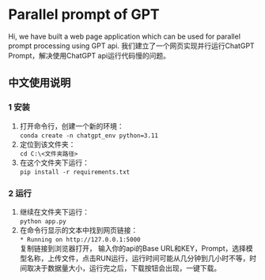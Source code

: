 # Parallel prompt of GPT
Hi, we have built a web page application which can be used for parallel prompt processing using GPT api.
我们建立了一个网页实现并行运行ChatGPT Prompt，解决使用ChatGPT api运行代码慢的问题。

## 中文使用说明
### 1 安装 
1) 打开命令行，创建一个新的环境：  
`conda create -n chatgpt_env python=3.11`
2) 定位到该文件夹：  
`cd C:\<文件夹路径>`
3) 在这个文件夹下运行：  
`pip install -r requirements.txt`

### 2 运行 
1) 继续在文件夹下运行：  
`python app.py`
2) 在命令行显示的文本中找到网页链接：  
`* Running on http://127.0.0.1:5000`  
   复制链接到浏览器打开， 输入你的api的Base URL和KEY，Prompt，选择模型名称，上传文件，点击RUN运行，运行时间可能从几分钟到几小时不等，时间取决于数据量大小，运行完之后，下载按钮会出现，一键下载。
